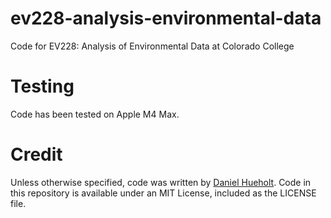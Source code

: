 # ev228-analysis-environmental-data
Code for EV228: Analysis of Environmental Data at Colorado College

# Testing
Code has been tested on Apple M4 Max.

# Credit
Unless otherwise specified, code was written by [Daniel Hueholt](https://www.hueholt.earth). Code in this repository is available under an MIT License, included as the LICENSE file.
